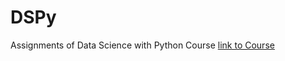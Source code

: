 # DSPy
Assignments of Data Science with Python Course
[link to Course](https://tahlilgary.com/python-data-science/)
